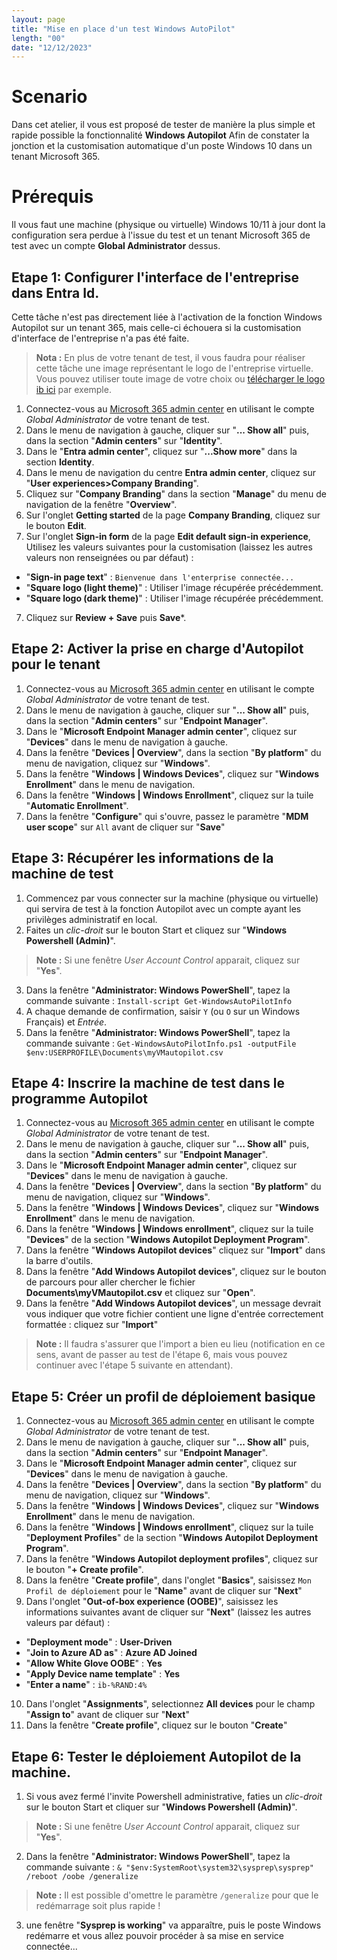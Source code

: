 ```yaml
---
layout: page
title: "Mise en place d'un test Windows AutoPilot"
length: "00"
date: "12/12/2023"
---
```

# Scenario
Dans cet atelier, il vous est proposé de tester de manière la plus simple et rapide possible la fonctionnalité **Windows Autopilot** Afin de constater la jonction et la customisation automatique d'un poste Windows 10 dans un tenant Microsoft 365.

# Prérequis
Il vous faut une machine (physique ou virtuelle) Windows 10/11 à jour dont la configuration sera perdue à l'issue du test et un tenant Microsoft 365 de test avec un compte **Global Administrator** dessus.

## Etape 1: Configurer l'interface de l'entreprise dans Entra Id.
Cette tâche n'est pas directement liée à l'activation de la fonction Windows Autopilot sur un tenant 365, mais celle-ci échouera si la customisation d'interface de l'entreprise n'a pas été faite.  
>**Nota :** En plus de votre tenant de test, il vous faudra pour réaliser cette tâche une image représentant le logo de l'entreprise virtuelle. Vous pouvez utiliser toute image de votre choix ou [télécharger le logo ib ici](logo_ib.png) par exemple.  

1. Connectez-vous au [Microsoft 365 admin center](https://admin.microsoft.com) en utilisant le compte *Global Administrator* de votre tenant de test.
1. Dans le menu de navigation à gauche, cliquer sur "**... Show all**" puis, dans la section "**Admin centers**" sur "**Identity**".
1. Dans le "**Entra admin center**", cliquez sur "**...Show more**" dans la section **Identity**.
1. Dans le menu de navigation du centre **Entra admin center**, cliquez sur "**User experiences>Company Branding**".
1. Cliquez sur "**Company Branding**" dans la section "**Manage**" du menu de navigation de la fenêtre "**Overview**".
1. Sur l'onglet **Getting started** de la page **Company Branding**, cliquez sur le bouton **Edit**.
1. Sur l'onglet **Sign-in form** de la page **Edit default sign-in experience**, Utilisez les valeurs suivantes pour la customisation (laissez les autres valeurs non renseignées ou par défaut) :
  - "**Sign-in page text**" : ```Bienvenue dans l'enterprise connectée...```
  - "**Square logo (light theme)**" : Utiliser l'image récupérée précédemment.
  - "**Square logo (dark theme)**" : Utiliser l'image récupérée précédemment.
7. Cliquez sur **Review + Save**  puis **Save***.

## Etape 2: Activer la prise en charge d'Autopilot pour le tenant
1. Connectez-vous au [Microsoft 365 admin center](https://admin.microsoft.com) en utilisant le compte *Global Administrator* de votre tenant de test.
1. Dans le menu de navigation à gauche, cliquer sur "**... Show all**" puis, dans la section "**Admin centers**" sur "**Endpoint Manager**".
1. Dans le "**Microsoft Endpoint Manager admin center**", cliquez sur "**Devices**" dans le menu de navigation à gauche.
1. Dans la fenêtre "**Devices \| Overview**", dans la section "**By platform**" du menu de navigation, cliquez sur "**Windows**".
1. Dans la fenêtre "**Windows \| Windows Devices**", cliquez sur "**Windows Enrollment**" dans le menu de navigation.
1. Dans la fenêtre "**Windows \| Windows Enrollment**", cliquez sur la tuile "**Automatic Enrollment**".
1. Dans la fenêtre "**Configure**" qui s'ouvre, passez le paramètre "**MDM user scope**" sur ```All``` avant de cliquer sur "**Save**"

## Etape 3: Récupérer les informations de la machine de test
1. Commencez par vous connecter sur la machine (physique ou virtuelle) qui servira de test à la fonction Autopilot avec un compte ayant les privilèges administratif en local.
1. Faites un *clic-droit* sur le bouton Start et cliquez sur "**Windows Powershell (Admin)**".
>**Note :** Si une fenêtre *User Account Control* apparait, cliquez sur "**Yes**".
3. Dans la fenêtre "**Administrator: Windows PowerShell**", tapez la commande suivante : ```Install-script Get-WindowsAutoPilotInfo```
1. A chaque demande de confirmation, saisir ```Y``` (ou ```O``` sur un Windows Français) et *Entrée*.
3. Dans la fenêtre "**Administrator: Windows PowerShell**", tapez la commande suivante : ```Get-WindowsAutoPilotInfo.ps1 -outputFile $env:USERPROFILE\Documents\myVMautopilot.csv```  

## Etape 4: Inscrire la machine de test dans le programme Autopilot
1. Connectez-vous au [Microsoft 365 admin center](https://admin.microsoft.com) en utilisant le compte *Global Administrator* de votre tenant de test.
1. Dans le menu de navigation à gauche, cliquer sur "**... Show all**" puis, dans la section "**Admin centers**" sur "**Endpoint Manager**".
1. Dans le "**Microsoft Endpoint Manager admin center**", cliquez sur "**Devices**" dans le menu de navigation à gauche.
1. Dans la fenêtre "**Devices \| Overview**", dans la section "**By platform**" du menu de navigation, cliquez sur "**Windows**".
1. Dans la fenêtre "**Windows \| Windows Devices**", cliquez sur "**Windows Enrollment**" dans le menu de navigation.
1. Dans la fenêtre "**Windows \| Windows enrollment**", cliquez sur la tuile "**Devices**" de la section "**Windows Autopilot Deployment Program**".
1. Dans la fenêtre "**Windows Autopilot devices**" cliquez sur "**Import**" dans la barre d'outils.
1. Dans la fenêtre "**Add Windows Autopilot devices**", cliquez sur le bouton de parcours pour aller chercher le fichier **Documents\myVMautopilot.csv** et cliquez sur "**Open**".
1. Dans la fenêtre "**Add Windows Autopilot devices**", un message devrait vous indiquer que votre fichier contient une ligne d'entrée correctement formattée : cliquez sur "**Import**"
>**Note :** Il faudra s'assurer que l'import a bien eu lieu (notification en ce sens, avant de passer au test de l'étape 6, mais vous pouvez continuer avec l'étape 5 suivante en attendant).  

## Etape 5: Créer un profil de déploiement basique
1. Connectez-vous au [Microsoft 365 admin center](https://admin.microsoft.com) en utilisant le compte *Global Administrator* de votre tenant de test.
1. Dans le menu de navigation à gauche, cliquer sur "**... Show all**" puis, dans la section "**Admin centers**" sur "**Endpoint Manager**".
1. Dans le "**Microsoft Endpoint Manager admin center**", cliquez sur "**Devices**" dans le menu de navigation à gauche.
1. Dans la fenêtre "**Devices | Overview**", dans la section "**By platform**" du menu de navigation, cliquez sur "**Windows**".
1. Dans la fenêtre "**Windows | Windows Devices**", cliquez sur "**Windows Enrollment**" dans le menu de navigation.
1. Dans la fenêtre "**Windows | Windows enrollment**", cliquez sur la tuile "**Deployment Profiles**" de la section "**Windows Autopilot Deployment Program**".
1. Dans la fenêtre "**Windows Autopilot deployment profiles**", cliquez sur le bouton "**+ Create profile**".
1. Dans la fenêtre "**Create profile**", dans l'onglet "**Basics**", saisissez ```Mon Profil de déploiement``` pour le "**Name**" avant de cliquer sur "**Next**"
1. Dans l'onglet "**Out-of-box experience (OOBE)**", saisissez les informations suivantes avant de cliquer sur "**Next**" (laissez les autres valeurs par défaut) :
  - "**Deployment mode**" : **User-Driven**
  - "**Join to Azure AD as**" : **Azure AD Joined**
  - "**Allow White Glove OOBE**" : **Yes**
  - "**Apply Device name template**" : **Yes**
  - "**Enter a name**" : ```ib-%RAND:4%```
10. Dans l'onglet "**Assignments**", selectionnez **All devices** pour le champ "**Assign to**" avant de cliquer sur "**Next**"
1. Dans la fenêtre "**Create profile**", cliquez sur le bouton "**Create**"  

## Etape 6: Tester le déploiement Autopilot de la machine.
1. Si vous avez fermé l'invite Powershell administrative, faties un *clic-droit* sur le bouton Start et cliquer sur "**Windows Powershell (Admin)**".
>**Note :** Si une fenêtre *User Account Control* apparait, cliquez sur "**Yes**".
2. Dans la fenêtre "**Administrator: Windows PowerShell**", tapez la commande suivante : ```& "$env:SystemRoot\system32\sysprep\sysprep" /reboot /oobe /generalize```
>**Note :** Il est possible d'omettre le paramètre ```/generalize``` pour que le redémarrage soit plus rapide !
3. une fenêtre "**Sysprep is working**" va apparaître, puis le poste Windows redémarre et vous allez pouvoir procéder à sa mise en service connectée...